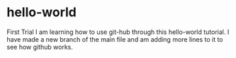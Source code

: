 # hello-world
First Trial
I am learning how to use git-hub through this hello-world tutorial.
I have made a new branch of the main file and am adding more lines to it to see how github works.
